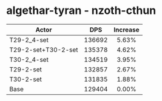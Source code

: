 # algethar-tyran - nzoth-cthun
| Actor | DPS | Increase |
|---|:---:|:---:|
|T29-2_4-set|136692|5.63%|
|T29-2-set+T30-2-set|135378|4.62%|
|T30-2_4-set|134519|3.95%|
|T29-2-set|132857|2.67%|
|T30-2-set|131835|1.88%|
|Base|129404|0.00%|
